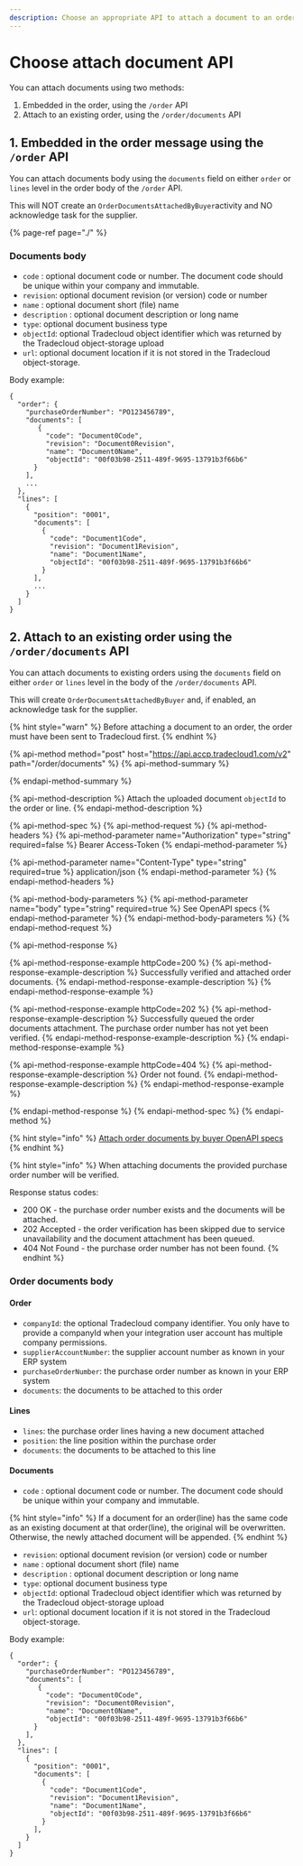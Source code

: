 ```yaml
---
description: Choose an appropriate API to attach a document to an order or line
---
```


# Choose attach document API

You can attach documents using two methods:

1. Embedded in the order, using the `/order` API
2. Attach to an existing order, using the `/order/documents` API

## 1. Embedded in the order message using the `/order` API

You can attach documents body using the `documents` field on either `order` or `lines` level in the order body of the `/order` API.

This will NOT create an `OrderDocumentsAttachedByBuyer`activity and NO acknowledge task for the supplier.

{% page-ref page="./" %}

### Documents body

* `code` : optional document code or number. The document code should be unique within your company and immutable.
* `revision`: optional document revision \(or version\) code or number
* `name` : optional document short \(file\) name
* `description` : optional document description or long name
* `type`: optional document business type
* `objectId`: optional Tradecloud object identifier which was returned by the Tradecloud object-storage upload
* `url`: optional document location if it is not stored in the Tradecloud object-storage.

Body example:

```text
{
  "order": {
    "purchaseOrderNumber": "PO123456789",
    "documents": [
       {
         "code": "Document0Code",
         "revision": "Document0Revision",
         "name": "Document0Name",
         "objectId": "00f03b98-2511-489f-9695-13791b3f66b6"
      }
    ],
    ...
  },
  "lines": [
    {
      "position": "0001",
      "documents": [
        {
          "code": "Document1Code",
          "revision": "Document1Revision",
          "name": "Document1Name",
          "objectId": "00f03b98-2511-489f-9695-13791b3f66b6"
        }
      ],
      ...
    }
  ]
}
```

## 2. Attach to an existing order using the `/order/documents` API

You can attach documents to existing orders using the `documents` field on either `order` or `lines` level in the body of the `/order/documents` API.

This will create  `OrderDocumentsAttachedByBuyer` and, if enabled, an acknowledge task for the supplier.

{% hint style="warn" %}
Before attaching a document to an order, the order must have been sent to Tradecloud first.
{% endhint %}

{% api-method method="post" host="https://api.accp.tradecloud1.com/v2" path="/order/documents" %}
{% api-method-summary %}

{% endapi-method-summary %}

{% api-method-description %}
Attach the uploaded document `objectId` to the order or line.
{% endapi-method-description %}

{% api-method-spec %}
{% api-method-request %}
{% api-method-headers %}
{% api-method-parameter name="Authorization" type="string" required=false %}
Bearer Access-Token
{% endapi-method-parameter %}

{% api-method-parameter name="Content-Type" type="string" required=true %}
application/json
{% endapi-method-parameter %}
{% endapi-method-headers %}

{% api-method-body-parameters %}
{% api-method-parameter name="body" type="string" required=true %}
See OpenAPI specs
{% endapi-method-parameter %}
{% endapi-method-body-parameters %}
{% endapi-method-request %}

{% api-method-response %}

{% api-method-response-example httpCode=200 %}
{% api-method-response-example-description %} 
Successfully verified and attached order documents.
{% endapi-method-response-example-description %}
{% endapi-method-response-example %}

{% api-method-response-example httpCode=202 %}
{% api-method-response-example-description %} 
Successfully queued the order documents attachment. The purchase order number has not yet been verified.
{% endapi-method-response-example-description %}
{% endapi-method-response-example %}

{% api-method-response-example httpCode=404 %}
{% api-method-response-example-description %} 
Order not found.
{% endapi-method-response-example-description %}
{% endapi-method-response-example %}

{% endapi-method-response %}
{% endapi-method-spec %}
{% endapi-method %}

{% hint style="info" %}
[Attach order documents by buyer OpenAPI specs](https://swagger-ui.accp.tradecloud1.com/?url=https://api.accp.tradecloud1.com/v2/api-connector/specs.yaml#/buyer-endpoints/attachOrderDocumentsByBuyerRoute)
{% endhint %}

{% hint style="info" %}
When attaching documents the provided purchase order number will be verified. 

Response status codes:
- 200 OK - the purchase order number exists and the documents will be attached.
- 202 Accepted - the order verification has been skipped due to service unavailability and the document attachment has been queued.
- 404 Not Found - the purchase order number has not been found. 
{% endhint %}

### Order documents body

#### Order

* `companyId`: the optional Tradecloud company identifier. You only have to provide a companyId when your integration user account has multiple company permissions.
* `supplierAccountNumber`: the supplier account number as known in your ERP system
* `purchaseOrderNumber`: the purchase order number as known in your ERP system
* `documents`: the documents to be attached to this order

#### Lines

* `lines`: the purchase order lines having a new document attached
* `position`: the line position within the purchase order
* `documents`: the documents to be attached to this line

#### Documents

* `code` : optional document code or number. The document code should be unique within your company and immutable. 

{% hint style="info" %}
If a document for an order(line) has the same code as an existing document at that order(line), the original will be overwritten. Otherwise, the newly attached document will be appended.
{% endhint %}

* `revision`: optional document revision \(or version\) code or number
* `name` : optional document short \(file\) name
* `description` : optional document description or long name
* `type`: optional document business type
* `objectId`: optional Tradecloud object identifier which was returned by the Tradecloud object-storage upload
* `url`: optional document location if it is not stored in the Tradecloud object-storage.


Body example:

```text
{
  "order": {
    "purchaseOrderNumber": "PO123456789",
    "documents": [
       {
         "code": "Document0Code",
         "revision": "Document0Revision",
         "name": "Document0Name",
         "objectId": "00f03b98-2511-489f-9695-13791b3f66b6"
      }
    ],
  },
  "lines": [
    {
      "position": "0001",
      "documents": [
        {
          "code": "Document1Code",
          "revision": "Document1Revision",
          "name": "Document1Name",
          "objectId": "00f03b98-2511-489f-9695-13791b3f66b6"
        }
      ],
    }
  ]
}
```
